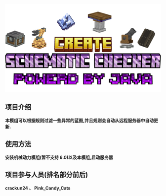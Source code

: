 ![logo](./logo.png)
## 项目介绍
#### 本模组可以根据规则过滤一些异常的蓝图,并且规则会自动从远程服务器中自动更新.

## 使用方法
#### 安装机械动力模组(暂不支持 6.0)以及本模组,启动服务器

## 项目参与人员(排名部分前后)
#### crackun24 、 Pink_Candy_Cats
